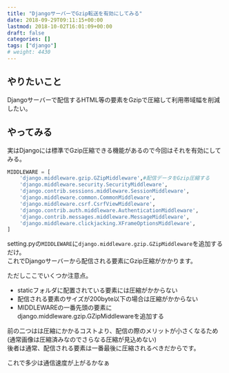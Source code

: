 ```yaml
---
title: "DjangoサーバーでGzip転送を有効にしてみる"
date: 2018-09-29T09:11:15+00:00
lastmod: 2018-10-02T16:01:09+00:00
draft: false
categories: []
tags: ["django"]
# weight: 4430
---
```

## やりたいこと
Djangoサーバーで配信するHTML等の要素をGzipで圧縮して利用帯域幅を削減したい。

## やってみる
実はDjangoには標準でGzip圧縮できる機能があるので今回はそれを有効にしてみる。  

```py
MIDDLEWARE = [
    'django.middleware.gzip.GZipMiddleware',#配信データをGzip圧縮する
    'django.middleware.security.SecurityMiddleware',
    'django.contrib.sessions.middleware.SessionMiddleware',
    'django.middleware.common.CommonMiddleware',
    'django.middleware.csrf.CsrfViewMiddleware',
    'django.contrib.auth.middleware.AuthenticationMiddleware',
    'django.contrib.messages.middleware.MessageMiddleware',
    'django.middleware.clickjacking.XFrameOptionsMiddleware',
]
```
setting.pyの`MIDDLEWARE`に`django.middleware.gzip.GZipMiddleware`を追加するだけ。  
これでDjangoサーバーから配信される要素にGzip圧縮がかかります。  

ただしここでいくつか注意点。  
- staticフォルダに配置されている要素には圧縮がかからない  
- 配信される要素のサイズが200byte以下の場合は圧縮がかからない
- MIDDLEWAREの一番先頭の要素にdjango.middleware.gzip.GZipMiddlewareを追加する  

前の二つはは圧縮にかかるコストより、配信の際のメリットが小さくなるため(通常画像は圧縮済みなのでさらなる圧縮が見込めない)  
後者は通常、配信される要素は一番最後に圧縮されるべきだからです。  

これで多少は通信速度が上がるかなぁ  
